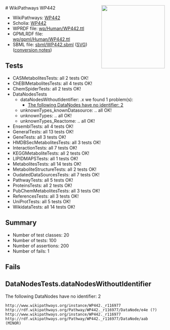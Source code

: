 <img style="float: right; width: 200px" src="../logo.png" />
# WikiPathways WP442

* WikiPathways: [WP442](https://identifiers.org/wikipathways:WP442)
* Scholia: [WP442](https://scholia.toolforge.org/wikipathways/WP442)
* WPRDF file: [wp/Human/WP442.ttl](../wp/Human/WP442.ttl)
* GPMLRDF file: [wp/gpml/Human/WP442.ttl](../wp/gpml/Human/WP442.ttl)
* SBML file: [sbml/WP442.sbml](../sbml/WP442.sbml) ([SVG](../sbml/WP442.svg)) ([conversion notes](../sbml/WP442.txt))

## Tests
* CASMetabolitesTests: all 2 tests OK!
* ChEBIMetabolitesTests: all 4 tests OK!
* ChemSpiderTests: all 2 tests OK!
* DataNodesTests
    * dataNodesWithoutIdentifier: .x we found 1 problem(s):
        * [The following DataNodes have no identifier: 2](#d2d32fa1)
    * unknownTypes_knownDatasource: .. all OK!
    * unknownTypes: .. all OK!
    * unknownTypes_Reactome: .. all OK!
* EnsemblTests: all 4 tests OK!
* GeneralTests: all 13 tests OK!
* GeneTests: all 3 tests OK!
* HMDBSecMetabolitesTests: all 3 tests OK!
* InteractionTests: all 7 tests OK!
* KEGGMetaboliteTests: all 2 tests OK!
* LIPIDMAPSTests: all 1 tests OK!
* MetabolitesTests: all 14 tests OK!
* MetaboliteStructureTests: all 2 tests OK!
* OudatedDataSourcesTests: all 7 tests OK!
* PathwayTests: all 5 tests OK!
* ProteinsTests: all 2 tests OK!
* PubChemMetabolitesTests: all 3 tests OK!
* ReferencesTests: all 3 tests OK!
* UniProtTests: all 5 tests OK!
* WikidataTests: all 14 tests OK!


## Summary

* Number of test classes: 20
* Number of tests: 100
* Number of assertions: 200
* Number of fails: 1

## Fails

<a name="d2d32fa1" />

## DataNodesTests.dataNodesWithoutIdentifier

The following DataNodes have no identifier: 2
```
http://www.wikipathways.org/instance/WP442._r116977 http://rdf.wikipathways.org/Pathway/WP442._r116977/DataNode/e4e (?)
http://www.wikipathways.org/instance/WP442._r116977 http://rdf.wikipathways.org/Pathway/WP442._r116977/DataNode/aab (MINOR)
```


